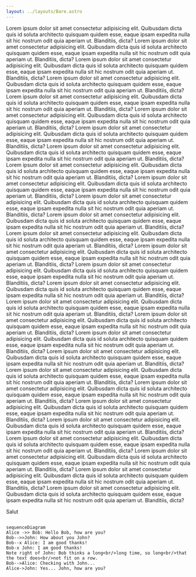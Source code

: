 ```yaml
---
layout: ../layouts/Bare.astro
---
```


Lorem ipsum dolor sit amet consectetur adipisicing elit. Quibusdam dicta quis id soluta architecto quisquam quidem esse, eaque ipsam expedita nulla sit hic nostrum odit quia aperiam ut. Blanditiis, dicta?
Lorem ipsum dolor sit amet consectetur adipisicing elit. Quibusdam dicta quis id soluta architecto quisquam quidem esse, eaque ipsam expedita nulla sit hic nostrum odit quia aperiam ut. Blanditiis, dicta?
Lorem ipsum dolor sit amet consectetur adipisicing elit. Quibusdam dicta quis id soluta architecto quisquam quidem esse, eaque ipsam expedita nulla sit hic nostrum odit quia aperiam ut. Blanditiis, dicta?
Lorem ipsum dolor sit amet consectetur adipisicing elit. Quibusdam dicta quis id soluta architecto quisquam quidem esse, eaque ipsam expedita nulla sit hic nostrum odit quia aperiam ut. Blanditiis, dicta?
Lorem ipsum dolor sit amet consectetur adipisicing elit. Quibusdam dicta quis id soluta architecto quisquam quidem esse, eaque ipsam expedita nulla sit hic nostrum odit quia aperiam ut. Blanditiis, dicta?
Lorem ipsum dolor sit amet consectetur adipisicing elit. Quibusdam dicta quis id soluta architecto quisquam quidem esse, eaque ipsam expedita nulla sit hic nostrum odit quia aperiam ut. Blanditiis, dicta?
Lorem ipsum dolor sit amet consectetur adipisicing elit. Quibusdam dicta quis id soluta architecto quisquam quidem esse, eaque ipsam expedita nulla sit hic nostrum odit quia aperiam ut. Blanditiis, dicta?
Lorem ipsum dolor sit amet consectetur adipisicing elit. Quibusdam dicta quis id soluta architecto quisquam quidem esse, eaque ipsam expedita nulla sit hic nostrum odit quia aperiam ut. Blanditiis, dicta?
Lorem ipsum dolor sit amet consectetur adipisicing elit. Quibusdam dicta quis id soluta architecto quisquam quidem esse, eaque ipsam expedita nulla sit hic nostrum odit quia aperiam ut. Blanditiis, dicta?
Lorem ipsum dolor sit amet consectetur adipisicing elit. Quibusdam dicta quis id soluta architecto quisquam quidem esse, eaque ipsam expedita nulla sit hic nostrum odit quia aperiam ut. Blanditiis, dicta?
Lorem ipsum dolor sit amet consectetur adipisicing elit. Quibusdam dicta quis id soluta architecto quisquam quidem esse, eaque ipsam expedita nulla sit hic nostrum odit quia aperiam ut. Blanditiis, dicta?
Lorem ipsum dolor sit amet consectetur adipisicing elit. Quibusdam dicta quis id soluta architecto quisquam quidem esse, eaque ipsam expedita nulla sit hic nostrum odit quia aperiam ut. Blanditiis, dicta?
Lorem ipsum dolor sit amet consectetur adipisicing elit. Quibusdam dicta quis id soluta architecto quisquam quidem esse, eaque ipsam expedita nulla sit hic nostrum odit quia aperiam ut. Blanditiis, dicta?
Lorem ipsum dolor sit amet consectetur adipisicing elit. Quibusdam dicta quis id soluta architecto quisquam quidem esse, eaque ipsam expedita nulla sit hic nostrum odit quia aperiam ut. Blanditiis, dicta?
Lorem ipsum dolor sit amet consectetur adipisicing elit. Quibusdam dicta quis id soluta architecto quisquam quidem esse, eaque ipsam expedita nulla sit hic nostrum odit quia aperiam ut. Blanditiis, dicta?
Lorem ipsum dolor sit amet consectetur adipisicing elit. Quibusdam dicta quis id soluta architecto quisquam quidem esse, eaque ipsam expedita nulla sit hic nostrum odit quia aperiam ut. Blanditiis, dicta?
Lorem ipsum dolor sit amet consectetur adipisicing elit. Quibusdam dicta quis id soluta architecto quisquam quidem esse, eaque ipsam expedita nulla sit hic nostrum odit quia aperiam ut. Blanditiis, dicta?
Lorem ipsum dolor sit amet consectetur adipisicing elit. Quibusdam dicta quis id soluta architecto quisquam quidem esse, eaque ipsam expedita nulla sit hic nostrum odit quia aperiam ut. Blanditiis, dicta?
Lorem ipsum dolor sit amet consectetur adipisicing elit. Quibusdam dicta quis id soluta architecto quisquam quidem esse, eaque ipsam expedita nulla sit hic nostrum odit quia aperiam ut. Blanditiis, dicta?
Lorem ipsum dolor sit amet consectetur adipisicing elit. Quibusdam dicta quis id soluta architecto quisquam quidem esse, eaque ipsam expedita nulla sit hic nostrum odit quia aperiam ut. Blanditiis, dicta?
Lorem ipsum dolor sit amet consectetur adipisicing elit. Quibusdam dicta quis id soluta architecto quisquam quidem esse, eaque ipsam expedita nulla sit hic nostrum odit quia aperiam ut. Blanditiis, dicta?
Lorem ipsum dolor sit amet consectetur adipisicing elit. Quibusdam dicta quis id soluta architecto quisquam quidem esse, eaque ipsam expedita nulla sit hic nostrum odit quia aperiam ut. Blanditiis, dicta?
Lorem ipsum dolor sit amet consectetur adipisicing elit. Quibusdam dicta quis id soluta architecto quisquam quidem esse, eaque ipsam expedita nulla sit hic nostrum odit quia aperiam ut. Blanditiis, dicta?
Lorem ipsum dolor sit amet consectetur adipisicing elit. Quibusdam dicta quis id soluta architecto quisquam quidem esse, eaque ipsam expedita nulla sit hic nostrum odit quia aperiam ut. Blanditiis, dicta?
Lorem ipsum dolor sit amet consectetur adipisicing elit. Quibusdam dicta quis id soluta architecto quisquam quidem esse, eaque ipsam expedita nulla sit hic nostrum odit quia aperiam ut. Blanditiis, dicta?
Lorem ipsum dolor sit amet consectetur adipisicing elit. Quibusdam dicta quis id soluta architecto quisquam quidem esse, eaque ipsam expedita nulla sit hic nostrum odit quia aperiam ut. Blanditiis, dicta?
Lorem ipsum dolor sit amet consectetur adipisicing elit. Quibusdam dicta quis id soluta architecto quisquam quidem esse, eaque ipsam expedita nulla sit hic nostrum odit quia aperiam ut. Blanditiis, dicta?
Lorem ipsum dolor sit amet consectetur adipisicing elit. Quibusdam dicta quis id soluta architecto quisquam quidem esse, eaque ipsam expedita nulla sit hic nostrum odit quia aperiam ut. Blanditiis, dicta?

Salut

```mermaid

sequenceDiagram
Alice ->> Bob: Hello Bob, how are you?
Bob-->>John: How about you John?
Bob--x Alice: I am good thanks!
Bob-x John: I am good thanks!
Note right of John: Bob thinks a long<br/>long time, so long<br/>that the text does<br/>not fit on a row.
Bob-->Alice: Checking with John...
Alice->John: Yes... John, how are you?


```
